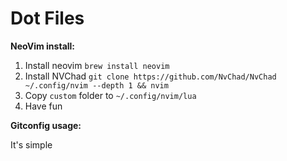 Dot Files
=====

**NeoVim install:**

1. Install neovim
`brew install neovim`
2. Install NVChad
`git clone https://github.com/NvChad/NvChad ~/.config/nvim --depth 1 && nvim`
3. Copy `custom` folder to `~/.config/nvim/lua`
4. Have fun



**Gitconfig usage:**

It's simple
